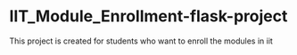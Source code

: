 # IIT_Module_Enrollment-flask-project
This project is created for students who want to  enroll the modules in iit
